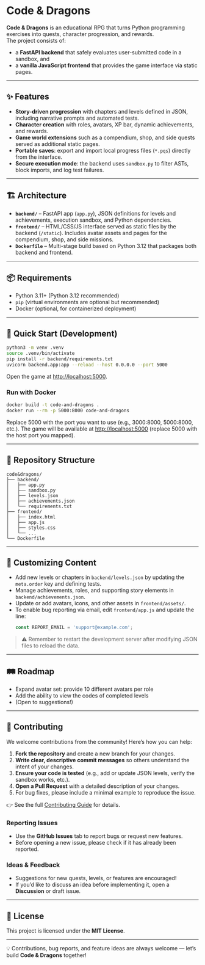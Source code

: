 # Code & Dragons

**Code & Dragons** is an educational RPG that turns Python programming exercises into quests, character progression, and rewards.  
The project consists of:  
- a **FastAPI backend** that safely evaluates user-submitted code in a sandbox, and  
- a **vanilla JavaScript frontend** that provides the game interface via static pages.  

---

## ✨ Features
- **Story-driven progression** with chapters and levels defined in JSON, including narrative prompts and automated tests.  
- **Character creation** with roles, avatars, XP bar, dynamic achievements, and rewards.  
- **Game world extensions** such as a compendium, shop, and side quests served as additional static pages.  
- **Portable saves**: export and import local progress files (`*.pqs`) directly from the interface.  
- **Secure execution mode**: the backend uses `sandbox.py` to filter ASTs, block imports, and log test failures.  

---

## 🏗️ Architecture
- **`backend/`** – FastAPI app (`app.py`), JSON definitions for levels and achievements, execution sandbox, and Python dependencies.  
- **`frontend/`** – HTML/CSS/JS interface served as static files by the backend (`/static`). Includes avatar assets and pages for the compendium, shop, and side missions.  
- **`Dockerfile`** – Multi-stage build based on Python 3.12 that packages both backend and frontend.  

---

## 📦 Requirements
- Python 3.11+ (Python 3.12 recommended)  
- `pip` (virtual environments are optional but recommended)  
- Docker (optional, for containerized deployment)  

---

## 🚀 Quick Start (Development)

```bash
python3 -m venv .venv
source .venv/bin/activate
pip install -r backend/requirements.txt
uvicorn backend.app:app --reload --host 0.0.0.0 --port 5000
```

Open the game at [http://localhost:5000](http://localhost:5000).  

### Run with Docker
```bash
docker build -t code-and-dragons .
docker run --rm -p 5000:8000 code-and-dragons
```
Replace 5000 with the port you want to use (e.g., 3000:8000, 5000:8000, etc.).
The game will be available at [http://localhost:5000](http://localhost:5000) (replace 5000 with the host port you mapped).  

---

## 📂 Repository Structure
```
code&dragons/
├── backend/
│   ├── app.py
│   ├── sandbox.py
│   ├── levels.json
│   ├── achievements.json
│   └── requirements.txt
├── frontend/
│   ├── index.html
│   ├── app.js
│   ├── styles.css
│   └── ...
└── Dockerfile
```

---

## 🎨 Customizing Content
- Add new levels or chapters in `backend/levels.json` by updating the `meta.order` key and defining tests.  
- Manage achievements, roles, and supporting story elements in `backend/achievements.json`.  
- Update or add avatars, icons, and other assets in `frontend/assets/`.  
- To enable bug reporting via email, edit `frontend/app.js` and update the line:
  ```js
  const REPORT_EMAIL = 'support@example.com';
  ```

> ⚠️ Remember to restart the development server after modifying JSON files to reload the data.  

---

## 🛤️ Roadmap
- Expand avatar set: provide 10 different avatars per role
- Add the ability to view the codes of completed levels
- (Open to suggestions!)  

---

## 🤝 Contributing

We welcome contributions from the community! Here’s how you can help:  

1. **Fork the repository** and create a new branch for your changes.  
2. **Write clear, descriptive commit messages** so others understand the intent of your changes.  
3. **Ensure your code is tested** (e.g., add or update JSON levels, verify the sandbox works, etc.).  
4. **Open a Pull Request** with a detailed description of your changes.  
5. For bug fixes, please include a minimal example to reproduce the issue.  

👉 See the full [Contributing Guide](CONTRIBUTING.md) for details.  

### Reporting Issues
- Use the **GitHub Issues** tab to report bugs or request new features.  
- Before opening a new issue, please check if it has already been reported.  

### Ideas & Feedback
- Suggestions for new quests, levels, or features are encouraged!  
- If you’d like to discuss an idea before implementing it, open a **Discussion** or draft issue.  

---

## 📜 License

This project is licensed under the **MIT License**.

---

💡 Contributions, bug reports, and feature ideas are always welcome — let’s build **Code & Dragons** together!  
